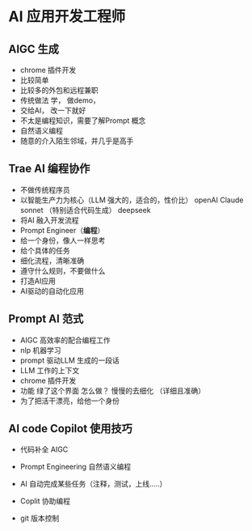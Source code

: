 # AI 应用开发工程师

## AIGC 生成
- chrome 插件开发
 - 比较简单
 - 比较多的外包和远程兼职
 - 传统做法
   学， 做demo，
 - 交给AI， 改一下就好
 - 不太是编程知识，需要了解Prompt 概念
 - 自然语义编程
 - 随意的介入陌生邻域，并几乎是高手

## Trae AI 编程协作
 - 不做传统程序员
 - 以智能生产力为核心（LLM 强大的，适合的，性价比）
   openAI
   Claude sonnet （特别适合代码生成）
   deepseek
 - 将AI 融入开发流程
  - Prompt Engineer（**编程**）
   - 给一个身份，像人一样思考
   - 给个具体的任务
   - 细化流程，清晰准确
   - 遵守什么规则，不要做什么
 - 打造AI应用
 - AI驱动的自动化应用


## Prompt AI 范式
 - AIGC 高效率的配合编程工作
 - nlp 机器学习
 - prompt 驱动LLM 生成的一段话
 - LLM 工作的上下文
  - chrome 插件开发
  - 功能 绿了这个界面 怎么做？  慢慢的去细化 （详细且准确）
  - 为了把活干漂亮，给他一个身份

## AI code Copilot 使用技巧
 - 代码补全 AIGC
 - Prompt Engineering 自然语义编程
 - AI 自动完成某些任务（注释，测试，上线.....）
 - Coplit 协助编程

- git 版本控制